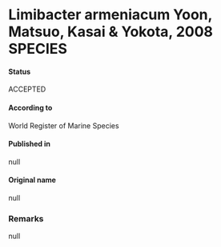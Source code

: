 # Limibacter armeniacum Yoon, Matsuo, Kasai & Yokota, 2008 SPECIES

#### Status
ACCEPTED

#### According to
World Register of Marine Species

#### Published in
null

#### Original name
null

### Remarks
null